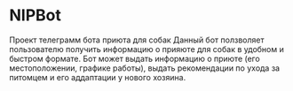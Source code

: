 # NIPBot
Проект телеграмм бота приюта для собак
Данный бот ползволяет пользователю получить информацию о прияюте для собак в удобном и быстром формате. Бот может выдать информацию о приюте (его местоположении, графике работы), выдать рекомендации по ухода за питомцем и его аддаптации у нового хозяина.
